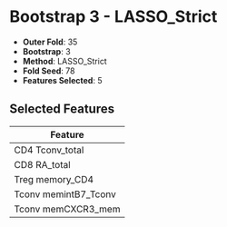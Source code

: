 # Bootstrap 3 - LASSO_Strict

- **Outer Fold**: 35
- **Bootstrap**: 3
- **Method**: LASSO_Strict
- **Fold Seed**: 78
- **Features Selected**: 5

## Selected Features

| Feature |
|---------|
| CD4 Tconv_total |
| CD8 RA_total |
| Treg memory_CD4 |
| Tconv memintB7_Tconv |
| Tconv memCXCR3_mem |
